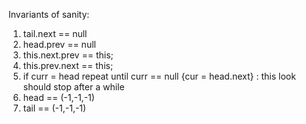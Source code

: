 Invariants of sanity:

1) tail.next == null
2) head.prev == null
3) this.next.prev == this;
4) this.prev.next == this;
5) if curr = head
   repeat until curr == null {cur = head.next} : this look should stop after a while
6) head == (-1,-1,-1)
7) tail == (-1,-1,-1)